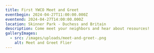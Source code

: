 ```yaml
---
title: First YWCO Meet and Greet
eventbegin: 2024-04-27T11:00:00.000Z
eventend: 2024-04-27T14:00:00.000Z
location: Skinner Park - Duchess and Britain
description: Come meet your neighbors and hear about resources!
galleryImages:
  - src: /images/uploads/meet-and-greet-.png
    alt: Meet and Greet Flier
---
```

